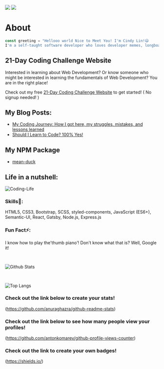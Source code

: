 ![](https://komarev.com/ghpvc/?username=your-github-username&color=green)
![](https://img.shields.io/badge/ZTM-Meme--Guru-4c0ffb)



# About
```JavaScript
const greeting = "Hellooo world Nice to Meet You! I'm Cindy Lin!😃 
I'm a self-taught software developer who loves developer memes, longboarding, & making websites (obviously!)"

```
## 21-Day Coding Challenge Website
Interested in learning about Web Development? Or know someone who might be interested in learning the fundamentals of Web Development? 
You are in the right place! 

Check out my free [21-Day Coding Challenge Website](https://21-day-coding-adventure.netlify.app/) to get started! ( No signup needed! )


## My Blog Posts: 
- [My Coding Journey: How I got here, my struggles, mistakes, and lessons learned](https://zerotomastery.io/blog/coding-journey-struggles-mistakes-lessons-learned)
- [Should I Learn to Code? 100% Yes!](https://zerotomastery.io/blog/should-i-learn-to-code)


## My NPM Package
- [mean-duck](https://www.npmjs.com/package/mean-duck)

## Life in a nutshell:
![Coding-Life](https://media.giphy.com/media/fAnzw6YK33jMwzp5wp/giphy.gif)


### Skills🌱: 
HTML5, CSS3, Bootstrap, SCSS, styled-components, JavaScript (ES6+), Semantic-UI, React, Gatsby, Node.js, Express.js


### Fun Fact⚡:
I know how to play the'thumb piano'! Don't know what that is? Well, Google it!

<br/>

  ![Github Stats](https://github-readme-stats.vercel.app/api?username=LanguageXange&show_icons=true&theme=dracula)

<br/>


![Top Langs](https://github-readme-stats.vercel.app/api/top-langs/?username=LanguageXange&layout=compact)


### Check out the link below to create your stats!

(https://github.com/anuraghazra/github-readme-stats)

### Check out the link below to see how many people view your profiles!
(https://github.com/antonkomarev/github-profile-views-counter)

### Check out the link to create your own badges! 
(https://shields.io/)
 

<!--
**LanguageXange/LanguageXange** is a ✨ _special_ ✨ repository because its `README.md` (this file) appears on your GitHub profile.

Here are some ideas to get you started:

-  I’m currently working on ...
-  I’m currently learning ...
- 👯 I’m looking to collaborate on ...
- 🤔 I’m looking for help with ...
- 💬 Ask me about ...
- 📫 How to reach me: ...
- 😄 Pronouns: ...
-  Fun fact: ...
-->

